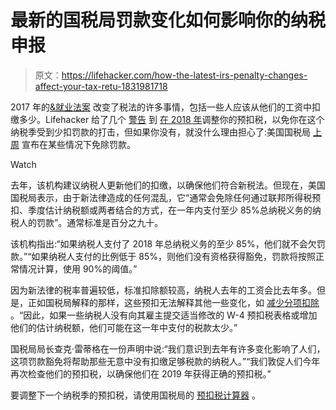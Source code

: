 # 最新的国税局罚款变化如何影响你的纳税申报

> 原文：<https://lifehacker.com/how-the-latest-irs-penalty-changes-affect-your-tax-retu-1831981718>

2017 年的[&就业法案](https://twocents.lifehacker.com/the-basics-of-the-gop-tax-plan-explained-1821583174) 改变了税法的许多事情，包括一些人应该从他们的工资中扣缴多少。Lifehacker 给了几个 [警告](https://twocents.lifehacker.com/update-your-tax-withholdings-now-1828249361) 到 [在 2018 年](https://twocents.lifehacker.com/how-to-update-your-w-4-now-that-the-tax-cuts-are-taking-1823622341)调整你的预扣税，以免你在这个纳税季受到少扣罚款的打击，但如果你没有，就没什么理由担心了:美国国税局 [上周](https://www.irs.gov/newsroom/irs-waives-penalty-for-many-whose-tax-withholding-and-estimated-tax-payments-fell-short-in-2018) 宣布在某些情况下免除罚款。

Watch

去年，该机构建议纳税人更新他们的扣缴，以确保他们符合新税法。但现在，美国国税局表示，由于新法律造成的任何混乱，它“通常会免除任何通过联邦所得税预扣、季度估计纳税额或两者结合的方式，在一年内支付至少 85%总纳税义务的纳税人的罚款”。通常标准是百分之九十。

该机构指出:“如果纳税人支付了 2018 年总纳税义务的至少 85%，他们就不会欠罚款。”“如果纳税人支付的比例低于 85%，则他们没有资格获得豁免，罚款将按照正常情况计算，使用 90%的阈值。”

因为新法律的税率普遍较低，标准扣除额较高，纳税人去年的工资会比去年多。但是，正如国税局解释的那样，这些预扣无法解释其他一些变化，如 [减少分项扣除](https://twocents.lifehacker.com/all-the-tax-deductions-you-can-take-for-2018-1831808127) 。“因此，如果一些纳税人没有向其雇主提交适当修改的 W-4 预扣税表格或增加他们的估计纳税额，他们可能在这一年中支付的税款太少。”

国税局局长查克·雷蒂格在一份声明中说:“我们意识到去年有许多变化影响了人们，这项罚款豁免将帮助那些无意中没有扣缴足够税款的纳税人。”“我们敦促人们今年再次检查他们的预扣税，以确保他们在 2019 年获得正确的预扣税。”

要调整下一个纳税季的预扣税，请使用国税局的 [预扣税计算器](https://www.irs.gov/individuals/irs-withholding-calculator) 。